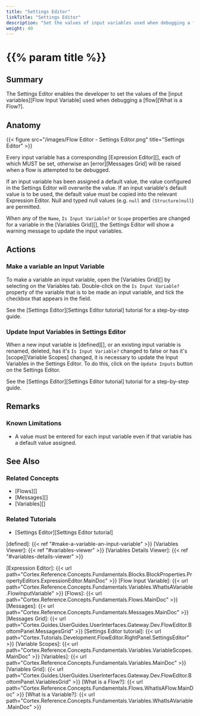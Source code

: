 ```yaml
---
title: "Settings Editor"
linkTitle: "Settings Editor"
description: "Set the values of input variables used when debugging a flow."
weight: 40
---
```


# {{% param title %}}

## Summary

The Settings Editor enables the developer to set the values of the [input variables][Flow Input Variable] used when debugging a [flow][What is a Flow?].

## Anatomy

{{< figure src="/images/Flow Editor - Settings Editor.png" title="Settings Editor" >}}

Every input variable has a corresponding [Expression Editor][], each of which MUST be set, otherwise an [error][Messages Grid] will be raised when a flow is attempted to be debugged.

If an input variable has been assigned a default value, the value configured in the Settings Editor will overwrite the value. If an input variable's default value is to be used, the default value must be copied into the relevant Expression Editor. Null and typed null values (e.g. `null` and `(Structure)null`) are permitted.

When any of the `Name`, `Is Input Variable?` or `Scope` properties are changed for a variable in the [Variables Grid][], the Settings Editor will show a warning message to update the input variables.

## Actions

### Make a variable an Input Variable

To make a variable an input variable, open the [Variables Grid][] by selecting on the Variables tab. Double-click on the `Is Input Variable?` property of the variable that is to be made an input variable, and tick the checkbox that appears in the field.

See the [Settings Editor][Settings Editor tutorial] tutorial for a step-by-step guide.

### Update Input Variables in Settings Editor

When a new input variable is [defined][], or an existing input variable is renamed, deleted, has  it's `Is Input Variable?` changed to false or has it's [scope][Variable Scopes] changed, it is necessary to update the Input Variables in the Settings Editor. To do this, click on the `Update Inputs` button on the Settings Editor.

See the [Settings Editor][Settings Editor tutorial] tutorial for a step-by-step guide.

## Remarks

### Known Limitations

* A value must be entered for each input variable even if that variable has a default value assigned.

## See Also

### Related Concepts

* [Flows][]
* [Messages][]
* [Variables][]

### Related Tutorials

* [Settings Editor][Settings Editor tutorial]

[defined]: {{< ref "#make-a-variable-an-input-variable" >}}
[Variables Viewer]: {{< ref "#variables-viewer" >}}
[Variables Details Viewer]: {{< ref "#variables-details-viewer" >}}

[Expression Editor]: {{< url path="Cortex.Reference.Concepts.Fundamentals.Blocks.BlockProperties.PropertyEditors.ExpressionEditor.MainDoc" >}}
[Flow Input Variable]: {{< url path="Cortex.Reference.Concepts.Fundamentals.Variables.WhatIsAVariable.FlowInputVariable" >}}
[Flows]: {{< url path="Cortex.Reference.Concepts.Fundamentals.Flows.MainDoc" >}}
[Messages]: {{< url path="Cortex.Reference.Concepts.Fundamentals.Messages.MainDoc" >}}
[Messages Grid]: {{< url path="Cortex.Guides.UserGuides.UserInterfaces.Gateway.Dev.FlowEditor.BottomPanel.MessagesGrid" >}}
[Settings Editor tutorial]: {{< url path="Cortex.Tutorials.Development.FlowEditor.RightPanel.SettingsEditor" >}}
[Variable Scopes]: {{< url path="Cortex.Reference.Concepts.Fundamentals.Variables.VariableScopes.MainDoc" >}}
[Variables]: {{< url path="Cortex.Reference.Concepts.Fundamentals.Variables.MainDoc" >}}
[Variables Grid]: {{< url path="Cortex.Guides.UserGuides.UserInterfaces.Gateway.Dev.FlowEditor.BottomPanel.VariablesGrid" >}}
[What is a Flow?]: {{< url path="Cortex.Reference.Concepts.Fundamentals.Flows.WhatIsAFlow.MainDoc" >}}
[What is a Variable?]: {{< url path="Cortex.Reference.Concepts.Fundamentals.Variables.WhatIsAVariable.MainDoc" >}}

